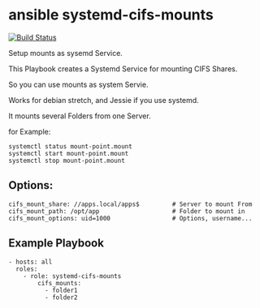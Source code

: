 ansible systemd-cifs-mounts
===========================
[![Build Status](https://travis-ci.org/ypsman/ansible-systemd-cifs-mounts.svg?branch=master)](https://travis-ci.org/ypsman/ansible-systemd-cifs-mounts)

Setup mounts as sysemd Service.

This Playbook creates a Systemd Service for mounting CIFS Shares.

So you can use mounts as system Servie.

Works for debian stretch, and Jessie if you use systemd.

It mounts several Folders from one Server.

for Example:

    systemctl status mount-point.mount
    systemctl start mount-point.mount
    systemctl stop mount-point.mount


Options:
--------

    cifs_mount_share: //apps.local/apps$         # Server to mount From
    cifs_mount_path: /opt/app                    # Folder to mount in
    cifs_mount_options: uid=1000                 # Options, username...

Example Playbook
----------------

    - hosts: all
      roles:
        - role: systemd-cifs-mounts
            cifs_mounts:
              - folder1
              - folder2
